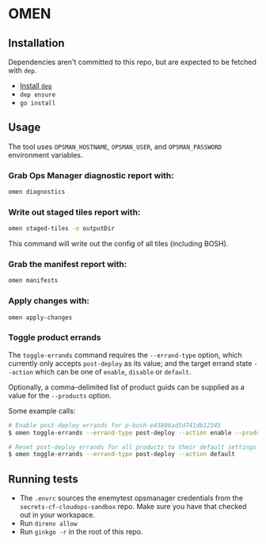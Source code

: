 # OMEN 

## Installation

Dependencies aren't committed to this repo, but are expected to be fetched with `dep`.

- [Install `dep`](https://github.com/golang/dep/#setup)
- `dep ensure`
- `go install`

## Usage

The tool uses `OPSMAN_HOSTNAME`, `OPSMAN_USER`, and `OPSMAN_PASSWORD` environment variables.

### Grab Ops Manager diagnostic report with:

```sh
omen diagnostics
```

### Write out staged tiles report with:

```sh
omen staged-tiles -o outputDir
```
This command will write out the config of all tiles (including BOSH).

### Grab the manifest report with:

```sh
omen manifests
```

### Apply changes with:

```sh
omen apply-changes
```

### Toggle product errands

The `toggle-errands` command requires the `--errand-type` option, which currently 
only accepts `post-deploy` as its value; and the target errand state `--action` which can
be one of `enable`, `disable` or `default`.

Optionally, a comma-delimited list of product guids can be supplied as a value for the 
`--products` option.

Some example calls:
```sh
# Enable post-deploy errands for p-bosh-e43806ad5d741db12345
$ omen toggle-errands --errand-type post-deploy --action enable --products p-bosh-e43806ad5d741db12345

# Reset post-deploy errands for all products to their default settings
$ omen toggle-errands --errand-type post-deploy --action default
```
## Running tests

- The `.envrc` sources the enemytest opsmanager credentials from the `secrets-cf-cloudops-sandbox` repo. Make sure you have that checked out in your workspace.
- Run `direnv allow`
- Run `ginkgo -r` in the root of this repo.
